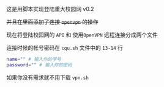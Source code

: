 这是用脚本实现登陆重大校园网 v0.2

~~并且在里面添加了连接 `openvpn` 的操作~~

现在将登陆校园网的 `API` 和 使用`OpenVPN` 远程连接分成两个文件

连接时候的帐号密码在 `cqu.sh` 文件中的 `13-14` 行
```BASH
name="" # 输入你的学号
password="" # 输入你的密码
```
如果你没有需求就不用下载 `vpn.sh`
